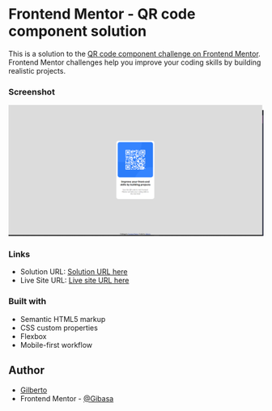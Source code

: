 # Frontend Mentor - QR code component solution

This is a solution to the [QR code component challenge on Frontend Mentor](https://www.frontendmentor.io/challenges/qr-code-component-iux_sIO_H). Frontend Mentor challenges help you improve your coding skills by building realistic projects. 

### Screenshot

![](./images/screenshot.png)

### Links

- Solution URL: [Solution URL here](https://github.com/Gibasa/qr-code)
- Live Site URL: [Live site URL here](https://gibasa.github.io/qr-code/)

### Built with

- Semantic HTML5 markup
- CSS custom properties
- Flexbox
- Mobile-first workflow

## Author

- [Gilberto](https://github.com/Gibasa)
- Frontend Mentor - [@Gibasa](https://www.frontendmentor.io/profile/yourusername)
